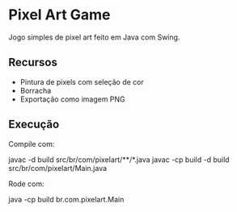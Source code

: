 # Pixel Art Game

Jogo simples de pixel art feito em Java com Swing.

## Recursos

- Pintura de pixels com seleção de cor
- Borracha
- Exportação como imagem PNG

## Execução

Compile com:

javac -d build src/br/com/pixelart/**/*.java
javac -cp build -d build src/br/com/pixelart/Main.java

Rode com:

java -cp build br.com.pixelart.Main

